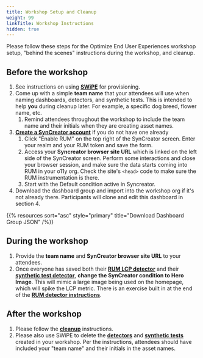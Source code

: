 ```yaml
---
title: Workshop Setup and Cleanup
weight: 99
linkTitle: Workshop Instructions
hidden: true
---
```


Please follow these steps for the Optimize End User Experiences workshop setup, "behind the scenes" instructions during the workshop, and cleanup.

## Before the workshop

1. See instructions on using [**SWiPE**](../../workshop-setup/1-swipe.md) for provisioning.
1. Come up with a simple **team name** that your attendees will use when naming dashboards, detectors, and synthetic tests. This is intended to help **you** during cleanup later. For example, a specific dog breed, flower name, etc.
   1. Remind attendees throughout the workshop to include the team name and their initials when they are creating asset names.
1. [**Create a SynCreator account**](https://splunko11y.com/syncreator/auth/register) if you do not have one already
   1. Click "Enable RUM" on the top right of the SynCreator screen. Enter your realm and your RUM token and save the form.
   1. Access your **Syncreator browser site URL** which is linked on the left side of the SynCreator screen. Perform some interactions and close your browser session, and make sure the data starts coming into RUM in your o11y org. Check the site's `<head>` code to make sure the RUM instrumentation is there.
   1. Start with the Default condition active in Syncreator.
1. Download the dashboard group and import into the workshop org if it's not already there. Participants will clone and edit this dashboard in section 4.

{{% resources sort="asc" style="primary" title="Download Dashboard Group JSON" /%}}

## During the workshop

1. Provide the **team name** and **SynCreator browser site URL** to your attendees.
1. Once everyone has saved both their [**RUM LCP detector**](../optimize_end_user_experiences/5-detectors/2-rum-detector.md) and their [**synthetic test detector**](../optimize_end_user_experiences/5-detectors/1-test-detector.md), **change the SynCreator condition to Hero Image**. This will mimic a large image being used on the homepage, which will spike the LCP metric. There is an exercise built in at the end of the [**RUM detector instructions**](../optimize_end_user_experiences/5-detectors/2-rum-detector.md).

## After the workshop

1. Please follow the [**cleanup**](../../workshop-setup/3-clean-up.md) instructions.
1. Please also use SWiPE to delete the [**detectors**](https://swipe.splunk.show/Delete_Detectors) and [**synthetic tests**](https://swipe.splunk.show/Delete_Synthetic_Tests) created in your workshop. Per the instructions, attendees should have included your "team name" and their initials in the asset names.
